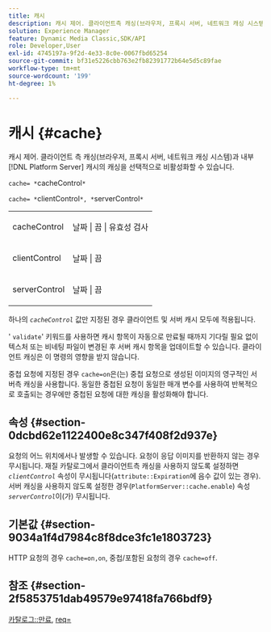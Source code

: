 ```yaml
---
title: 캐시
description: 캐시 제어. 클라이언트측 캐싱(브라우저, 프록시 서버, 네트워크 캐싱 시스템)과 내부 [!DNL Platform Server] 캐시의 캐싱을 선택적으로 비활성화할 수 있습니다.
solution: Experience Manager
feature: Dynamic Media Classic,SDK/API
role: Developer,User
exl-id: 4745197a-9f2d-4e33-8c0e-0067fbd65254
source-git-commit: bf31e5226cbb763e2fb82391772b64e5d5c89fae
workflow-type: tm+mt
source-wordcount: '199'
ht-degree: 1%

---
```


# 캐시 {#cache}

캐시 제어. 클라이언트 측 캐싱(브라우저, 프록시 서버, 네트워크 캐싱 시스템)과 내부 [!DNL Platform Server] 캐시의 캐싱을 선택적으로 비활성화할 수 있습니다.

`cache= *`cacheControl`*`

`cache= *`clientControl`*, *`serverControl`*`

<table id="simpletable_CBB5DFBD48B444A4AA806B11299BC43E"> 
 <tr class="strow"> 
  <td class="stentry"> <p><span class="varname"> cacheControl</span> </p> </td> 
  <td class="stentry"> <p>날짜 | 끔 | 유효성 검사 </p></td> 
 </tr> 
 <tr class="strow"> 
  <td class="stentry"> <p><span class="varname"> clientControl </span> </p> </td> 
  <td class="stentry"> <p>날짜 | 끔 </p></td> 
 </tr> 
 <tr class="strow"> 
  <td class="stentry"> <p><span class="varname"> serverControl </span> </p></td> 
  <td class="stentry"> <p>날짜 | 끔 </p></td> 
 </tr> 
</table>

하나의 *`cacheControl`* 값만 지정된 경우 클라이언트 및 서버 캐시 모두에 적용됩니다.

&#39; `validate`&#39; 키워드를 사용하면 캐시 항목이 자동으로 만료될 때까지 기다릴 필요 없이 텍스처 또는 비네팅 파일이 변경된 후 서버 캐시 항목을 업데이트할 수 있습니다. 클라이언트 캐싱은 이 명령의 영향을 받지 않습니다.

중첩 요청에 지정된 경우 `cache=on`은(는) 중첩 요청으로 생성된 이미지의 영구적인 서버측 캐싱을 사용합니다. 동일한 중첩된 요청이 동일한 매개 변수를 사용하여 반복적으로 호출되는 경우에만 중첩된 요청에 대한 캐싱을 활성화해야 합니다.

## 속성 {#section-0dcbd62e1122400e8c347f408f2d937e}

요청의 어느 위치에서나 발생할 수 있습니다. 요청이 응답 이미지를 반환하지 않는 경우 무시됩니다. 재질 카탈로그에서 클라이언트측 캐싱을 사용하지 않도록 설정하면 *`clientControl`* 속성이 무시됩니다(`attribute::Expiration`에 음수 값이 있는 경우). 서버 캐싱을 사용하지 않도록 설정한 경우(`PlatformServer::cache.enable`) 속성 *`serverControl`*&#x200B;이(가) 무시됩니다.

## 기본값 {#section-9034a1f4d7984c8f8dce3fc1e1803723}

HTTP 요청의 경우 `cache=on,on`, 중첩/포함된 요청의 경우 `cache=off`.

## 참조 {#section-2f5853751dab49579e97418fa766bdf9}

[카탈로그::만료](../../../../../ir-api/material-cat/image-rendering-api-ref/c-ir-material-catalog/c-ir-material-data-reference/r-ir-expiration-dataref.md#reference-5e93943abff54c93bf85aae3b911a3ce), [req=](../../../../../ir-api/http-protocol/image-rendering-api-ref/c-ir-http-protocol-ref/c-ir-http-protocol-command-reference/r-ir-req.md#reference-792b1a663fb64261bd2de2a209b847fb)
